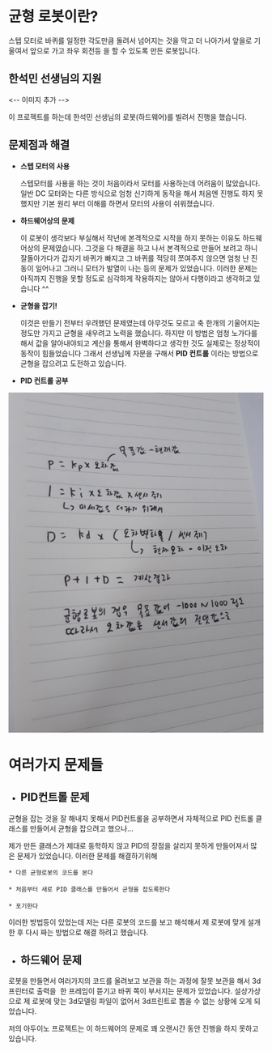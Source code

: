 ﻿# 균형 로봇이란?  
스텝 모터로 바퀴를 일정한 각도만큼 돌려서 넘어지는 것을 막고 더 나아가서 앞을로 기울여서 앞으로 가고 좌우 회전등 을 할 수 있도록 만든 로봇입니다.

## 한석민 선생님의 지원

<-- 이미지 추가 -->

이 프로젝트를 하는데 한석민 선생님의 로봇(하드웨어)를 빌려서 진행을 했습니다.

## 문제점과 해결 

 * __스텝 모터의 사용__

	스텝모터를 사용을 하는 것이 처음이라서 모터를 사용하는데 어려움이 많았습니다. 일반 DC 모터와는 다른 방식으로 엄청 신기하게 동작을 해서 처음엔 진행도 하지 못했지만 기본 원리 부터 이해를 하면서 모터의 사용이 쉬워졌습니다.
 
 * __하드웨어상의 문제__

 	이 로봇이 생각보다 부실해서 작년에 본격적으로 시작을 하지 못하는 이유도 하드웨어상의 문제였습니다. 그것을 다 해결을 하고 나서 본격적으로 만들어 보려고 하니 잘돌아가다가 갑자기 바퀴가 빠지고 그 바퀴를 적당히 쪼여주지 않으면 엄청 난 진동이 일어나고 그러니 모터가 발열이 나는 등의 문제가 있었습니다. 이러한 문제는 아직까지 진행을 못할 정도로 심각하게 작용하지는 않아서 다행이라고 생각하고 있습니다 ^^	
	
 * __균형을 잡기!__

	이것은 만들기 전부터 우려했던 문제였는데 아무것도 모르고 축 한개의 기울어지는 정도만 가지고 균형을 새우려고 노력을 했습니다. 하지만 이 방법은 엄청 노가다를 해서 값을 알아내야되고 계산을 통해서 완벽하다고 생각한 것도 실제로는 정상적이 동작이 힘들었습니다 그래서 선생님께 자문을 구해서  __PID 컨트롤__ 이라는 방법으로 균형을 잡으려고 도전하고 있습니다.

* __PID 컨트롤 공부__

 ![PID공식](/img/PID_note.jpg)
 
 # 여러가지 문제들
 
 * ## PID컨트롤 문제
 
 균형을 잡는 것을 잘 해내지 못해서 PID컨트롤을 공부하면서 자체적으로 PID 컨트롤 클래스를 만들어서 균형을 잡으려고 했으나... 
 
 제가 만든 클래스가 제대로 동학하지 않고 PID의 장점을 살리지 못하게 만들어져서 많은 문제가 있었습니다. 이러한 문제를 해결하기위해
 
 	* 다른 균형로봇의 코드를 본다
 
	* 처음부터 새로 PID 클래스를 만들어서 균형을 잡도록한다
 
	* 포기한다
 
 이러한 방법등이 있었는데 저는 다른 로봇의 코드를 보고 해석해서 제 로봇에 맞게 설개한 후 다시 짜는 방법으로 해결 하려고 했습니다.
 
 * ## 하드웨어 문제
 
 로봇을 만들면서 여러가지의 코드를 올려보고 보관을 하는 과정에 잘못 보관을 해서 3d프린터로 출력을  한 프레임이 뜯기고 바퀴 쪽이 부서지는 문제가
 있었습니다. 설상가상으로 제 로봇에 맞는 3d모델링 파일이 없어서 3d프린트로 뽑을 수 없는 상황에 오게 되었습니다. 
 
 저의 아두이노 프로젝트는 이 하드웨어의 문제로 꽤 오랜시간 동안 진행을 하지 못하고 있습니다.
